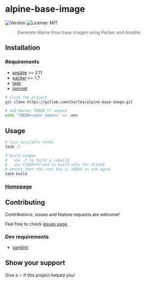# alpine-base-image
![Version](https://img.shields.io/badge/version-0.6-blue.svg?cacheSeconds=2592000)
![License: MIT](https://img.shields.io/badge/License-MIT-yellow.svg)

> Generate Alpine linux base images using Packer and Ansible.

## Installation

### Requirements

- [ansible](https://docs.ansible.com/ansible/latest/installation_guide/intro_installation.html) >= 2.11
- [packer](https://learn.hashicorp.com/tutorials/packer/get-started-install-cli) >= 1.7
- [task](https://taskfile.dev/#/installation)
- [jsonnet](https://jsonnet.org)

```sh
# clone the project
git clone https://gitlab.com/Ckarles/alpine-base-image.git

# add Hezner TOKEN if needed
echo 'TOKEN=<your token>' >> .env
```

## Usage

```sh
# list available tasks
task -l

# build images
#   use -f to force a rebuild
#   use CLOUD=hcloud to build only for hcloud
# ensure that the root key is added in ssh-agent
task build
```


### [Homepage](https://gitlab.com/Ckarles/alpine-base-image)

## Contributing

Contributions, issues and feature requests are welcome!

Feel free to check [issues page](https://gitlab.com/Ckarles/alpine-base-image/-/issues).

### Dev requirements

- [yamllint](https://yamllint.readthedocs.io/en/stable/quickstart.html)

## Show your support

Give a ⭐️ if this project helped you!
